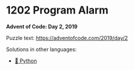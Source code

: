 # 1202 Program Alarm

**Advent of Code: Day 2, 2019**

Puzzle text: https://adventofcode.com/2019/day/2

Solutions in other languages:

- [🐍 Python](../../../../python/2019/02_1202_program_alarm)
